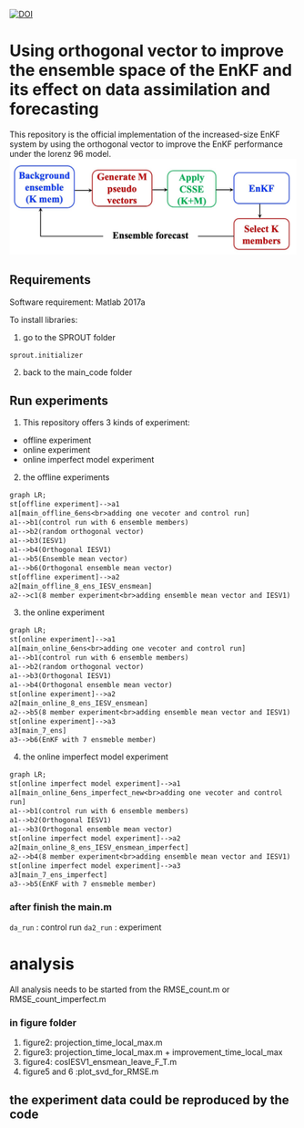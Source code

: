 [![DOI](https://zenodo.org/badge/557688796.svg)](https://zenodo.org/badge/latestdoi/557688796)

# Using orthogonal vector to improve the ensemble space of the EnKF and its effect on data assimilation and forecasting
This repository is the official implementation of the increased-size EnKF system by using the orthogonal vector to improve the EnKF performance under the lorenz 96 model.
![model_illustration](figure/Figure1.jpg)

## Requirements
Software requirement: Matlab 2017a

To install libraries:
1. go to the SPROUT folder
```
sprout.initializer
```
2. back to the main_code folder

## Run experiments

1. This repository offers 3 kinds of experiment: 
- offline experiment
- online  experiment
- online imperfect model experiment

2. the offline experiments
```mermaid
graph LR;
st[offline experiment]-->a1
a1[main_offline_6ens<br>adding one vecoter and control run]
a1-->b1(control run with 6 ensemble members)
a1-->b2(random orthogonal vector)
a1-->b3(IESV1)
a1-->b4(Orthogonal IESV1)
a1-->b5(Ensemble mean vector)
a1-->b6(Orthogonal ensemble mean vector)
st[offline experiment]-->a2
a2[main_offline_8_ens_IESV_ensmean]
a2-->c1(8 member experiment<br>adding ensemble mean vector and IESV1)
```
3. the online experiment
```mermaid
graph LR;
st[online experiment]-->a1
a1[main_online_6ens<br>adding one vecoter and control run]
a1-->b1(control run with 6 ensemble members)
a1-->b2(random orthogonal vector)
a1-->b3(Orthogonal IESV1)
a1-->b4(Orthogonal ensemble mean vector)
st[online experiment]-->a2
a2[main_online_8_ens_IESV_ensmean]
a2-->b5(8 member experiment<br>adding ensemble mean vector and IESV1)
st[online experiment]-->a3
a3[main_7_ens]
a3-->b6(EnKF with 7 ensmeble member)

```

4. the online imperfect model experiment
```mermaid
graph LR;
st[online imperfect model experiment]-->a1
a1[main_online_6ens_imperfect_new<br>adding one vecoter and control run]
a1-->b1(control run with 6 ensemble members)
a1-->b2(Orthogonal IESV1)
a1-->b3(Orthogonal ensemble mean vector)
st[online imperfect model experiment]-->a2
a2[main_online_8_ens_IESV_ensmean_imperfect]
a2-->b4(8 member experiment<br>adding ensemble mean vector and IESV1)
st[online imperfect model experiment]-->a3
a3[main_7_ens_imperfect]
a3-->b5(EnKF with 7 ensmeble member)
```
### after finish the main.m 
`da_run`  : control run
`da2_run` : experiment


# analysis
All analysis needs to be started from the RMSE_count.m or RMSE_count_imperfect.m

### in figure folder
1. figure2: projection_time_local_max.m
2. figure3: projection_time_local_max.m + improvement_time_local_max
3. figure4: cosIESV1_ensmean_leave_F_T.m
4. figure5 and 6 :plot_svd_for_RMSE.m

## the experiment data could be reproduced by the code




